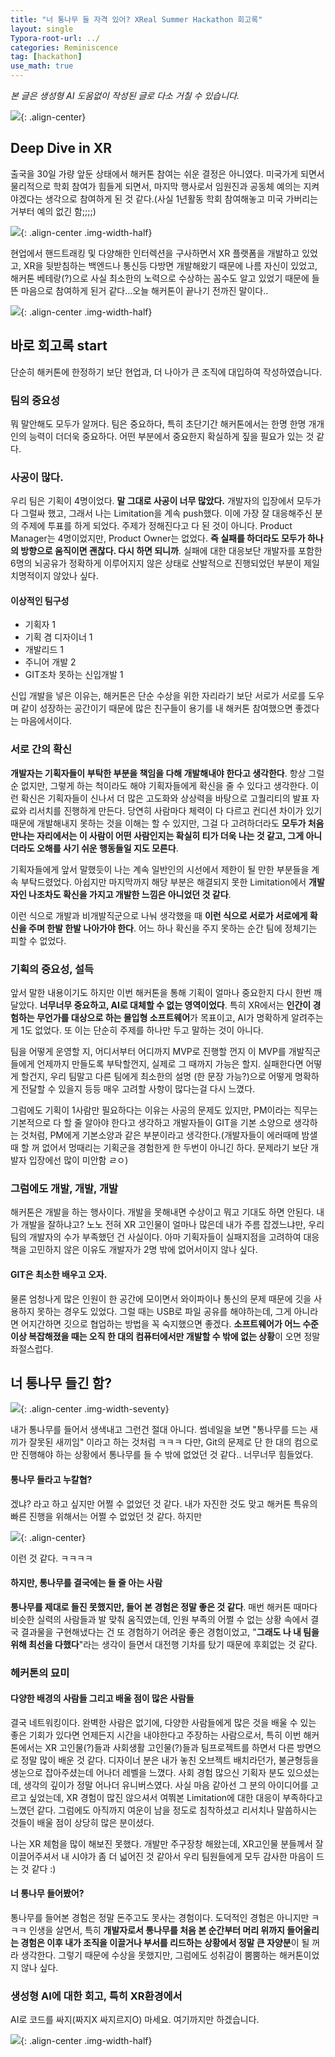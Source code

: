 ```yaml
---
title: "너 통나무 들 자격 있어? XReal Summer Hackathon 회고록"
layout: single
Typora-root-url: ../
categories: Reminiscence
tag: [hackathon]
use_math: true
---
```


*본 글은 생성형 AI 도움없이 작성된 글로 다소 거칠 수 있습니다.*

![]({{site.url}}/images/2025-07-06-xr-hackathon/thumb.png){: .align-center}

## Deep Dive in XR
출국을 30일 가량 앞둔 상태에서 해커톤 참여는 쉬운 결정은 아니였다. 미국가게 되면서 물리적으로 학회 참여가 힘들게 되면서, 마지막 행사로서 임원진과 공동체 예의는 지켜야겠다는 생각으로 참여하게 된 것 같다.(사실 1년활동 학회 참여해놓고 미국 가버리는거부터 예의 없긴 함;;;;)

![]({{site.url}}/images/2025-07-06-xr-hackathon/Product.JPG){: .align-center .img-width-half}

현업에서 핸드트래킹 및 다양해한 인터렉션을 구사하면서 XR 플랫폼을 개발하고 있었고, XR을 뒷받침하는 백엔드나 통신등 다방면 개발해왔기 때문에 나름 자신이 있었고, 해커톤 베테랑(?)으로 사실 최소한의 노력으로 수상하는 꼼수도 알고 있었기 때문에 들뜬 마음으로 참여하게 된거 같다...오늘 해커톤이 끝나기 전까진 말이다..

![]({{site.url}}/images/2025-07-06-xr-hackathon/lobby.JPG){: .align-center .img-width-half}

## 바로 회고록 start
단순히 해커톤에 한정하기 보단 현업과, 더 나아가 큰 조직에 대입하여 작성하였습니다.

### 팀의 중요성
뭐 말안해도 모두가 알꺼다. 팀은 중요하다, 특히 초단기간 해커톤에서는 한명 한명 개개인의 능력이 더더욱 중요하다. 어떤 부분에서 중요한지 확실하게 짚을 필요가 있는 것 같다.

### 사공이 많다.
우리 팀은 기획이 4명이었다. **말 그대로 사공이 너무 많았다.** 개발자의 입장에서 모두가 다 그럴싸 했고, 그래서 나는 Limitation을 계속 push했다. 이에 가장 잘 대응해주신 분의 주제에 투표를 하게 되었다. 주제가 정해진다고 다 된 것이 아니다. Product Manager는 4명이었지만, Product Owner는 없었다. **즉 실패를 하더라도 모두가 하나의 방향으로 움직이면 괜찮다. 다시 하면 되니까**. 실패에 대한 대응보단 개발자를 포함한 6명의 뇌공유가 정확하게 이루어지지 않은 상태로 산발적으로 진행되었던 부분이 제일 치명적이지 않았나 싶다. 
#### 이상적인 팀구성
- 기획자 1
- 기획 겸 디자이너 1
- 개발리드 1
- 주니어 개발 2
- GIT조차 못하는 신입개발 1

신입 개발을 넣은 이유는, 해커톤은 단순 수상을 위한 자리라기 보단 서로가 서로를 도우며 같이 성장하는 공간이기 때문에 많은 친구들이 용기를 내 해커톤 참여했으면 좋겠다는 마음에서이다.

### 서로 간의 확신
**개발자는 기획자들이 부탁한 부분을 책임을 다해 개발해내야 한다고 생각한다**. 항상 그럴 순 없지만, 그렇게 하는 척이라도 해야 기획자들에게 확신을 줄 수 있다고 생각한다. 이런 확신은 기획자들이 신나서 더 많은 고도화와 상상력을 바탕으로 고퀄리티의 발표 자료와 리서치를 진행하게 만든다. 당연히 사람마다 체력이 다 다르고 컨디션 차이가 있기 때문에 개발해내지 못하는 것을 이해는 할 수 있지만, 그걸 다 고려하더라도 **모두가 처음 만나는 자리에서는 이 사람이 어떤 사람인지는 확실히 티가 더욱 나는 것 같고, 그게 아니더라도 오해를 사기 쉬운 행동들일 지도 모른다**.

기획자들에게 앞서 말했듯이 나는 계속 일반인의 시선에서 제한이 될 만한 부분들을 계속 부탁드렸었다. 아쉽지만 마지막까지 해당 부분은 해결되지 못한 Limitation에서 **개발자인 나조차도 확신을 가지고 개발한 느낌은 아니었던 것 같다**.

이런 식으로 개발과 비개발직군으로 나눠 생각했을 때 **이런 식으로 서로가 서로에게 확신을 주며 한발 한발 나아가야 한다**. 어느 하나 확신을 주지 못하는 순간 팀에 정체기는 피할 수 없었다. 

### 기획의 중요성, 설득
앞서 말한 내용이기도 하지만 이번 해커톤을 통해 기획이 얼마나 중요한지 다시 한번 깨달았다. **너무너무 중요하고, AI로 대체할 수 없는 영역이었다**. 특히 XR에서는 **인간이 경험하는 무언가를 대상으로 하는 몰입형 소프트웨어**가 목표이고, AI가 명확하게 알려주는게 1도 없었다. 또 이는 단순히 주제를 하나만 두고 말하는 것이 아니다. 

팀을 어떻게 운영할 지, 어디서부터 어디까지 MVP로 진행할 껀지 이 MVP를 개발직군들에게 언제까지 만들도록 부탁할껀지, 실제로 그 때까지 가능은 할지. 실패한다면 어떻게 할건지, 우리 팀말고 다른 팀에게 최소한의 설명 (한 문장 가능?)으로 어떻게 명확하게 전달할 수 있을지 등등 매우 고려할 사항이 많다는걸 다시 느꼈다.

그럼에도 기획이 1사람만 필요하다는 이유는 사공의 문제도 있지만, PM이라는 직무는 기본적으로 다 할 줄 알아야 한다고 생각하고 개발자들이 GIT을 기본 소양으로 생각하는 것처럼, PM에게 기본소양과 같은 부분이라고 생각한다.(개발자들이 에러때메 밤샐 때 할 꺼 없어서 멍때리는 기획군을 경험한게 한 두번이 아니긴 하다. 문제라기 보단 개발자 입장에선 많이 미안함 ㄹㅇ)

### 그럼에도 개발, 개발, 개발
해커톤은 개발을 하는 행사이다. 개발을 못해내면 수상이고 뭐고 기대도 하면 안된다. 내가 개발을 잘하냐고? 노노 전혀 XR 고인물이 얼마나 많은데 내가 주름 잡겠느냐만, 우리팀의 개발자의 수가 부족했던 건 사실이다. 아마 기획자들이 실패지점을 고려하여 대응책을 고민하지 않은 이유도 개발자가 2명 밖에 없어서이지 않나 싶다.

#### GIT은 최소한 배우고 오자.
물론 엄청나게 많은 인원이 한 공간에 모이면서 와이파이나 통신의 문제 때문에 깃을 사용하지 못하는 경우도 있었다. 그럴 때는 USB로 파일 공유를 해야하는데, 그게 아니라면 어지간하면 깃으로 협업하는 방법을 꼭 숙지했으면 좋겠다. **소프트웨어가 어느 수준 이상 복잡해졌을 때는 오직 한 대의 컴퓨터에서만 개발할 수 밖에 없는 상황**이 오면 정말 좌절스럽다.

## 너 통나무 들긴 함?

![]({{site.url}}/images/2025-07-06-xr-hackathon/result.JPG){: .align-center .img-width-seventy}

내가 통나무를 들어서 생색내고 그런건 절대 아니다. 썸네일을 보면 "통나무를 드는 새끼가 잘못된 새끼임" 이라고 하는 것처럼 ㅋㅋㅋ 다만, Git의 문제로 단 한 대의 컴으로만 진행해야 하는 상황에서 통나무를 들 수 밖에 없었던 것 같다.. 너무너무 힘들었다.

#### 통나무 들라고 누칼협?
겠냐? 라고 하고 싶지만 어쩔 수 없었던 것 같다. 내가 자진한 것도 맞고 해커톤 특유의 빠른 진행을 위해서는 어쩔 수 없었던 것 같다. 하지만

![]({{site.url}}/images/2025-07-06-xr-hackathon/wj.png){: .align-center}

이런 것 같다. ㅋㅋㅋㅋ 

#### 하지만, 통나무를 결국에는 들 줄 아는 사람
**통나무를 제대로 들진 못했지만, 들어 본 경험은 정말 좋은 것 같다**. 매번 해커톤 때마다 비슷한 실력의 사람들과 발 맞춰 움직였는데, 인원 부족의 어쩔 수 없는 상황 속에서 결국 결과물을 구현해냈다는 건 또 경험하기 어려운 좋은 경험이었고, "**그래도 나 내 팀을 위해 최선을 다했다**"라는 생각이 들면서 대전행 기차를 탔기 때문에 후회없는 것 같다.

### 헤커톤의 묘미
#### 다양한 배경의 사람들 그리고 배울 점이 많은 사람들
결국 네트워킹이다. 완벽한 사람은 없기에, 다양한 사람들에게 많은 것을 배울 수 있는 좋은 기회가 있다면 언제든지 시간을 내야한다고 주장하는 사람으로서, 특히 이번 해커톤에서는 XR 고인물(?)들과 사회생활 고인물(?)들과 팀프로젝트를 하면서 다른 방면으로 정말 많이 배운 것 같다. 디자이너 분은 내가 놓친 오브젝트 배치라던가, 불균형등을 생눈으로 잡아주셨는데 어나더 레벨을 느꼈다. 사회 경험 많으신 기획자 분도 있으셨는데, 생각의 깊이가 정말 어나더 유니버스였다. 사실 마음 같아선 그 분의 아이디어를 고르고 싶었는데, XR 경험이 많진 않으셔서 여쭤본 Limitation에 대한 대응이 부족하다고 느꼈던 같다. 그럼에도 아직까지 여운이 남을 정도로 침착하셨고 리서치나 말씀하시는 것들이 배울 점이 상당히 많은 분이셨다.

나는 XR 체험을 많이 해보진 못했다. 개발만 주구장창 해왔는데, XR고인물 분들께서 잘 이끌어주셔서 내 시야가 좀 더 넓어진 것 같아서 우리 팀원들에게 모두 감사한 마음이 드는 것 같다 :)

#### 너 통나무 들어봤어?
통나무를 들어본 경험은 정말 돈주고도 못사는 경험이다. 도덕적인 경험은 아니지만 ㅋㅋㅋ 인생을 살면서, 특히 **개발자로서 통나무를 처음 본 순간부터 머리 위까지 들어올리는 경험은 이후 내가 조직을 이끌거나 부서를 리드하는 상황에서 정말 큰 자양분**이 될 꺼라 생각한다. 그렇기 때문에 수상을 못했지만, 그럼에도 성취감이 뿜뿜하는 해커톤이었지 않나 싶다.


### 생성형 AI에 대한 회고, 특히 XR환경에서
AI로 코드를 싸지(짜지X 싸지르지O) 마세요. 여기까지만 하겠습니다.

![]({{site.url}}/images/2025-07-06-xr-hackathon/me.JPG){: .align-center .img-width-half}
